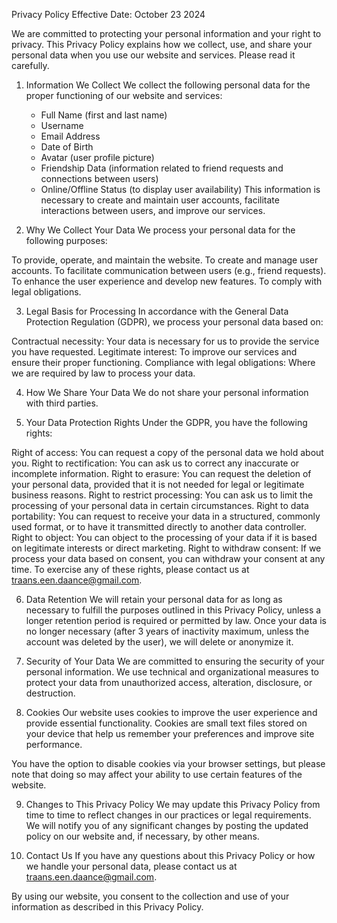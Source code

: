 Privacy Policy
Effective Date: October 23 2024

We are committed to protecting your personal information and your right to privacy. This Privacy Policy explains how we collect, use, and share your personal data when you use our website and services. Please read it carefully.

1. Information We Collect
We collect the following personal data for the proper functioning of our website and services:

	- Full Name (first and last name)
	- Username
	- Email Address
	- Date of Birth
	- Avatar (user profile picture)
	- Friendship Data (information related to friend requests and connections between users)
	- Online/Offline Status (to display user availability)
This information is necessary to create and maintain user accounts, facilitate interactions between users, and improve our services.

2. Why We Collect Your Data
We process your personal data for the following purposes:

To provide, operate, and maintain the website.
To create and manage user accounts.
To facilitate communication between users (e.g., friend requests).
To enhance the user experience and develop new features.
To comply with legal obligations.

3. Legal Basis for Processing
In accordance with the General Data Protection Regulation (GDPR), we process your personal data based on:

Contractual necessity: Your data is necessary for us to provide the service you have requested.
Legitimate interest: To improve our services and ensure their proper functioning.
Compliance with legal obligations: Where we are required by law to process your data.

4. How We Share Your Data
We do not share your personal information with third parties.

5. Your Data Protection Rights
Under the GDPR, you have the following rights:

Right of access: You can request a copy of the personal data we hold about you.
Right to rectification: You can ask us to correct any inaccurate or incomplete information.
Right to erasure: You can request the deletion of your personal data, provided that it is not needed for legal or legitimate business reasons.
Right to restrict processing: You can ask us to limit the processing of your personal data in certain circumstances.
Right to data portability: You can request to receive your data in a structured, commonly used format, or to have it transmitted directly to another data controller.
Right to object: You can object to the processing of your data if it is based on legitimate interests or direct marketing.
Right to withdraw consent: If we process your data based on consent, you can withdraw your consent at any time.
To exercise any of these rights, please contact us at traans.een.daance@gmail.com.

6. Data Retention
We will retain your personal data for as long as necessary to fulfill the purposes outlined in this Privacy Policy, unless a longer retention period is required or permitted by law. Once your data is no longer necessary (after 3 years of inactivity maximum, unless the account was deleted by the user), we will delete or anonymize it.

7. Security of Your Data
We are committed to ensuring the security of your personal information. We use technical and organizational measures to protect your data from unauthorized access, alteration, disclosure, or destruction.

8. Cookies
Our website uses cookies to improve the user experience and provide essential functionality. Cookies are small text files stored on your device that help us remember your preferences and improve site performance.

You have the option to disable cookies via your browser settings, but please note that doing so may affect your ability to use certain features of the website.

9. Changes to This Privacy Policy
We may update this Privacy Policy from time to time to reflect changes in our practices or legal requirements. We will notify you of any significant changes by posting the updated policy on our website and, if necessary, by other means.

10. Contact Us
If you have any questions about this Privacy Policy or how we handle your personal data, please contact us at traans.een.daance@gmail.com.

By using our website, you consent to the collection and use of your information as described in this Privacy Policy.